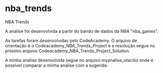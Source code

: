 # nba_trends
NBA Trends


A analise foi desenvolvida a partir do bando de dados da NBA "nba_games".

As tarefas foram desenvolvidas pelo CodeAcademy. O arquivo de orientação é o Codeacademy_NBA_Trends_Project e a resolução segue no próximo arquivo Codeacademy_NBA_Trends_Project_Solution.

A minha analise desenvolvida segue no arquivo myanalise_otacilio onde é possível comparar a minha analise com a sugerida.